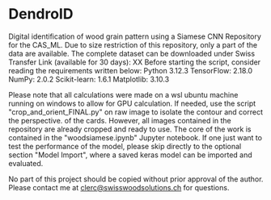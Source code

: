 # DendroID
Digital identification of wood grain pattern using a Siamese CNN
Repository for the CAS_ML. Due to size restriction of this repository, only a part of the data are available. The complete dataset can be downloaded under Swiss Transfer Link (available for 30 days):
XX
Before starting the script, consider reading the requirements written below:
Python 3.12.3
TensorFlow: 2.18.0
NumPy: 2.0.2
Scikit-learn: 1.6.1
Matplotlib: 3.10.3

Please note that all calculations were made on a wsl ubuntu machine running on windows to allow for GPU calculation.
If needed, use the script "crop_and_orient_FINAL.py" on raw image to isolate the contour and correct the perspective.
of the cards. However, all images contained in the repository are already cropped and ready to use. 
The core of the work is contained in the "woodsiamese.ipynb" Jupyter notebook. If one just want to test the performance of the model, please skip directly to the optional section "Model Import", where a saved keras model can be imported and evaluated. 

No part of this project should be copied without prior approval of the author. 
Please contact me at clerc@swisswoodsolutions.ch for questions.
